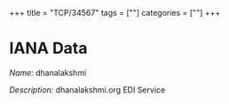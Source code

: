 +++
title = "TCP/34567"
tags = [""]
categories = [""]
+++

# IANA Data

_Name:_ dhanalakshmi

_Description:_ dhanalakshmi.org EDI Service

